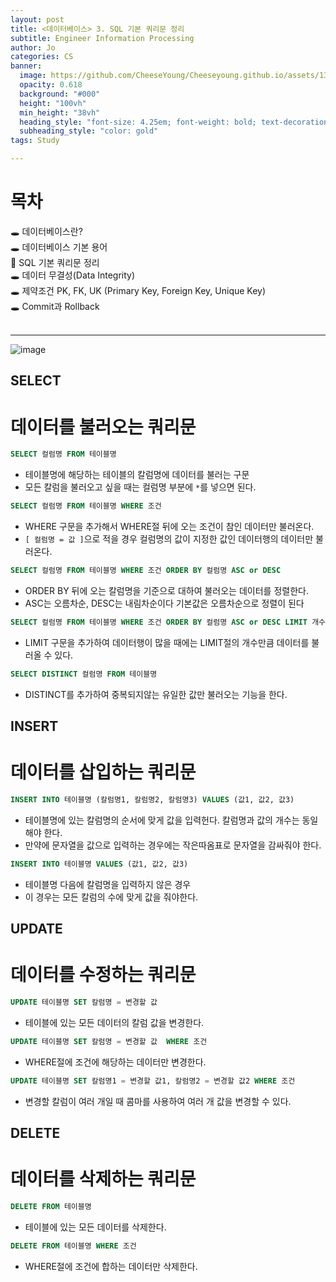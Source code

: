 ```yaml
---
layout: post
title: <데이터베이스> 3. SQL 기본 쿼리문 정리
subtitle: Engineer Information Processing
author: Jo
categories: CS
banner:
  image: https://github.com/CheeseYoung/Cheeseyoung.github.io/assets/132384527/b9719d45-9111-45cd-90b9-b9f9fa0ede40
  opacity: 0.618
  background: "#000"
  height: "100vh"
  min_height: "38vh"
  heading_style: "font-size: 4.25em; font-weight: bold; text-decoration: underline"
  subheading_style: "color: gold"
tags: Study

---
```


# 목차
🕳 데이터베이스란? <br>
🕳 데이터베이스 기본 용어 <br>
📌 SQL 기본 쿼리문 정리 <br>
🕳 데이터 무결성(Data Integrity) <br>
🕳 제약조건 PK, FK, UK (Primary Key, Foreign Key, Unique Key) <br>
🕳 Commit과 Rollback <br>
<br>
<hr>

![image](https://github.com/CheeseYoung/Cheeseyoung.github.io/assets/132384527/b9719d45-9111-45cd-90b9-b9f9fa0ede40)

## SELECT
# 데이터를 불러오는 쿼리문

```sql
SELECT 컬럼명 FROM 테이블명
```
- 테이블명에 해당하는 테이블의 칼럼명에 데이터를 불러는 구문
- 모든 칼럼을 불러오고 싶을 때는 컬럼명 부분에 ``*``를 넣으면 된다.

```sql
SELECT 컬럼명 FROM 테이블명 WHERE 조건
```
- WHERE 구문을 추가해서 WHERE절 뒤에 오는 조건이 참인 데이터만 불러온다.
- ``[ 컬럼명 = 값 ]``으로 적을 경우 컬럼명의 값이 지정한 값인 데이터행의 데이터만 불러온다.

```sql
SELECT 컬럼명 FROM 테이블명 WHERE 조건 ORDER BY 컬럼명 ASC or DESC
```
- ORDER BY 뒤에 오는 칼럼명을 기준으로 대하여 불러오는 데이터를 정렬한다.
- ASC는 오름차순, DESC는 내림차순이다 기본값은 오름차순으로 정렬이 된다

```sql
SELECT 컬럼명 FROM 테이블명 WHERE 조건 ORDER BY 컬럼명 ASC or DESC LIMIT 개수
```
- LIMIT 구문을 추가하여 데이터행이 많을 때에는 LIMIT절의 개수만큼 데이터를 불러올 수 있다.

```sql
SELECT DISTINCT 컬럼명 FROM 테이블명
```
- DISTINCT를 추가하여 중복되지않는 유일한 값만 불러오는 기능을 한다.

## INSERT
# 데이터를 삽입하는 쿼리문

```sql
INSERT INTO 테이블명 (칼럼명1, 칼럼명2, 칼럼명3) VALUES (값1, 값2, 값3)
```
- 테이블명에 있는 칼럼명의 순서에 맞게 값을 입력헌다. 칼럼명과 값의 개수는 동일해야 한다.
- 만약에 문자열을 값으로 입력하는 경우에는 작은따옴표로 문자열을 감싸줘야 한다.

```sql
INSERT INTO 테이블명 VALUES (값1, 값2, 값3)
```
- 테이블명 다음에 칼럼명을 입력하지 않은 경우
- 이 경우는 모든 칼럼의 수에 맞게 값을 줘야한다.

## UPDATE
# 데이터를 수정하는 쿼리문

```sql
UPDATE 테이블명 SET 칼럼명 = 변경할 값
```
- 테이블에 있는 모든 데이터의 칼럼 값을 변경한다.

```sql
UPDATE 테이블명 SET 칼럼명 = 변경할 값  WHERE 조건
```
- WHERE절에 조건에 해당하는 데이터만 변경한다.

```sql
UPDATE 테이블명 SET 칼럼명1 = 변경할 값1, 칼럼명2 = 변경할 값2 WHERE 조건
```
- 변경할 칼럼이 여러 개일 때 콤마를 사용하여 여러 개 값을 변경할 수 있다.

## DELETE
# 데이터를 삭제하는 쿼리문

```sql
DELETE FROM 테이블명
```
- 테이블에 있는 모든 데이터를 삭제한다.

```sql
DELETE FROM 테이블명 WHERE 조건
```
- WHERE절에 조건에 합하는 데이터만 삭제한다.



















